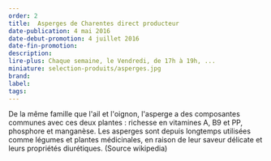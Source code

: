 ```yaml
---
order: 2
title:  Asperges de Charentes direct producteur
date-publication: 4 mai 2016
date-debut-promotion: 4 juillet 2016
date-fin-promotion:
description: 
lire-plus: Chaque semaine, le Vendredi, de 17h à 19h, ...
miniature: selection-produits/asperges.jpg
brand:
label: 
tags:
---
```

<!--fin-excerpt-->
<!-- ******************************** -->
<!-- **** début contenu détaillé **** -->

De la même famille que l'ail et l'oignon, l'asperge a des composantes communes avec ces deux plantes : richesse en vitamines A, B9 et PP, phosphore et manganèse.
Les asperges sont depuis longtemps utilisées comme légumes et plantes médicinales, en raison de leur saveur délicate et leurs propriétés diurétiques. 
(Source wikipedia)

<!-- **** fin contenu détaillé **** -->
<!-- ****************************** -->